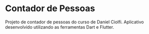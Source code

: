# Contador de Pessoas

Projeto de contador de pessoas do curso de Daniel Ciolfi.
Aplicativo desenvolvido utilizando as ferramentas Dart e Flutter.
